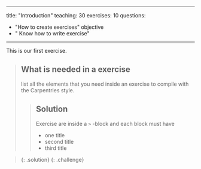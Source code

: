 ---
title: "Introduction"
teaching: 30
exercises: 10
questions:
- "How to create exercises"
objective
- " Know how to write exercise"
----

This is our first exercise.

> ## What is needed in a exercise
>
> list all the elements that you need inside an exercise to compile with the Carpentries style.
>
> > ## Solution
> > Exercise are inside a `>` -block and each block must have
> > 
> > - one title
> > - second title
> > - third title

> {: .solution}
{: .challenge}

